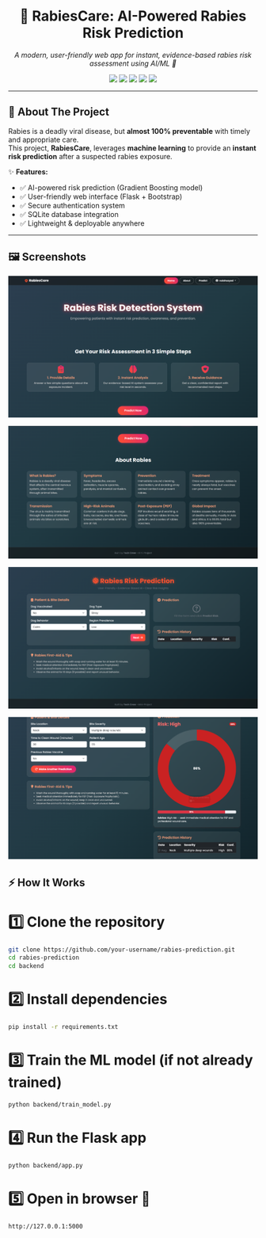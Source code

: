 
<h1 align="center">🧠 RabiesCare: AI-Powered Rabies Risk Prediction</h1>

<p align="center">
  <em>A modern, user-friendly web app for instant, evidence-based rabies risk assessment using AI/ML 🚀</em>
</p>

<p align="center">
  <a href="https://www.python.org/"><img src="https://img.shields.io/badge/Python-3.9+-blue.svg"></a>
  <a href="https://flask.palletsprojects.com/"><img src="https://img.shields.io/badge/Flask-2.0-black.svg"></a>
  <a href="https://scikit-learn.org/"><img src="https://img.shields.io/badge/ScikitLearn-1.0-orange.svg"></a>
  <a href="https://getbootstrap.com/"><img src="https://img.shields.io/badge/Bootstrap-5.3-purple.svg"></a>
  <img src="https://img.shields.io/badge/License-MIT-green.svg">
</p>

---

## 📖 About The Project

Rabies is a deadly viral disease, but **almost 100% preventable** with timely and appropriate care.  
This project, **RabiesCare**, leverages **machine learning** to provide an **instant risk prediction** after a suspected rabies exposure.

✨ **Features:**
- ✅ AI-powered risk prediction (Gradient Boosting model)  
- ✅ User-friendly web interface (Flask + Bootstrap)  
- ✅ Secure authentication system  
- ✅ SQLite database integration  
- ✅ Lightweight & deployable anywhere  

---

## 🖼️ Screenshots

 

<p align="center">
  <img src="backend/assets/demo.png" alt="Demo Screenshot 1" width="600"/>
</p>

<p align="center">
  <img src="backend/assets/demo2.png" alt="Demo Screenshot 2" width="600"/>
</p>

<p align="center">
  <img src="backend/assets/demo3.png" alt="Demo Screenshot 3" width="600"/>
</p>

<p align="center">
  <img src="backend/assets/demo4.png" alt="Demo Screenshot 4" width="600"/>
</p>


## ⚡ How It Works 


# 1️⃣ Clone the repository
```bash
git clone https://github.com/your-username/rabies-prediction.git
cd rabies-prediction
cd backend
```

# 2️⃣ Install dependencies
```bash
pip install -r requirements.txt
```
# 3️⃣ Train the ML model (if not already trained)
```bash
python backend/train_model.py
```
# 4️⃣ Run the Flask app
```bash
python backend/app.py
```
# 5️⃣ Open in browser 🎉
```bash
http://127.0.0.1:5000

